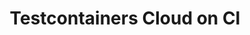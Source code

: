---
title: Testcontainers Cloud on CI
submenu: cloud
sections:
  - partial: page-banner
    title: |
      **Run Testcontainers\
      hassle-free in your CI**
    description: Ephemeral resources on demand means you can run your ever-growing test suite without scaling your CI
    buttons:
      - label: Try Free
        url: https://app.testcontainers.cloud/signup
      - label: Get A Demo
        url: https://atomicjar.typeform.com/to/MtTeGHIi
        style: outline
    image: images/tcc-ci.svg
  - partial: text-columns
    columns:
      - title: Seamless CI Setup
        description: |
          Remove the configuration problems and security concerns of running Docker-in-Docker or a privileged daemon. Testcontainers Cloud works with any CI Platform, including those without nested virtualization such as GitLab, CircleCI or JenkinsX. In persistent CI runners, Testcontainers Cloud also automatically performs fail-safe cleanups to avoid leftover containers.
      - title: Team Efficiency
        description: |
          Execute faster CI runs. With [Turbo Mode](/cloud/docs/#parallelize-your-tests-with-turbo-mode), you get multiple on-demand cloud workers to execute your test suites in parallel, without needing the ops team to scale the CI runner. 
      - title: Reliable Test Suites
        description: |
          Run [Testcontainers Cloud on your desktop](/cloud/desktop/) to ensure consistent outcomes. By shifting tests left you increase your iteration speed and reduce the risk of introducing flaky tests. Reproduce CI failures on your desktop in seconds with exactly the same back-end.
  - partial: quotes
    quotes:
      - quote: Adopting Testcontainers Cloud was simple. It just worked out of the box and gave our entire dev team access to a scalable backend to run their tests, with zero configuration or additional steps.
        name: Nicolai Baldin
        role: CEO & Founder at Synthesized
        image: /images/quotes/nicolai-baldin.jpg
      - quote: Testcontainers Cloud fits greatly into Netflix's continuous efforts to make developer feedback loop faster by allowing developers to run their tests locally and more frequently regardless of their development environment
        name: Roberto Pérez Alcolea
        role: Productivity Engineering at Netflix
        image: /images/quotes/roberto-perez-alcolea.jpg
  - partial: signup-form
    title: Start Testing
    description: |
      Get access to your on-demand cloud environments to supercharge your Testcontainers based tests! Remove their resource consumption from your local machine or CI workers. Simplify your setup to have more reliable integration tests.
    placeholder: Enter your email
    label: Start Testing
---